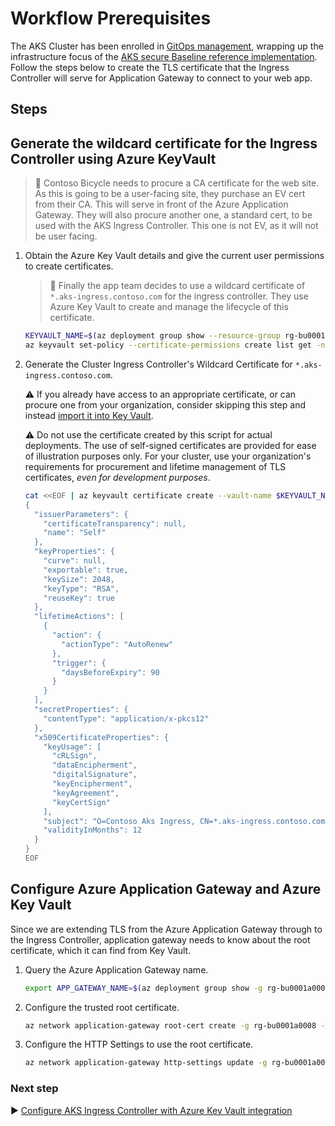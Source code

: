 # Workflow Prerequisites

The AKS Cluster has been enrolled in [GitOps management](./06-gitops), wrapping up the infrastructure focus of the [AKS secure Baseline reference implementation](./). Follow the steps below to create the TLS certificate that the Ingress Controller will serve for Application Gateway to connect to your web app.

## Steps

## Generate the wildcard certificate for the Ingress Controller using Azure KeyVault

> :book: Contoso Bicycle needs to procure a CA certificate for the web site. As this is going to be a user-facing site, they purchase an EV cert from their CA.  This will serve in front of the Azure Application Gateway.  They will also procure another one, a standard cert, to be used with the AKS Ingress Controller. This one is not EV, as it will not be user facing.

1. Obtain the Azure Key Vault details and give the current user permissions to create certificates.

   > :book: Finally the app team decides to use a wildcard certificate of `*.aks-ingress.contoso.com` for the ingress controller. They use Azure Key Vault to create and manage the lifecycle of this certificate.

   ```bash
   KEYVAULT_NAME=$(az deployment group show --resource-group rg-bu0001a0008 -n cluster-stamp --query properties.outputs.keyVaultName.value -o tsv)
   az keyvault set-policy --certificate-permissions create list get -n $KEYVAULT_NAME --upn $(az account show --query user.name -o tsv)
   ```

1. Generate the Cluster Ingress Controller's Wildcard Certificate for `*.aks-ingress.contoso.com`.

    :warning: If you already have access to an appropriate certificate, or can procure one from your organization, consider skipping this step and instead [import it into Key Vault](https://docs.microsoft.com/azure/key-vault/certificates/tutorial-import-certificate#import-a-certificate-to-key-vault).

    :warning: Do not use the certificate created by this script for actual deployments. The use of self-signed certificates are provided for ease of illustration purposes only. For your cluster, use your organization's requirements for procurement and lifetime management of TLS certificates, _even for development purposes_.

   ```bash
   cat <<EOF | az keyvault certificate create --vault-name $KEYVAULT_NAME -n traefik-ingress-internal-aks-ingress-contoso-com-tls -p @-
   {
     "issuerParameters": {
       "certificateTransparency": null,
       "name": "Self"
     },
     "keyProperties": {
       "curve": null,
       "exportable": true,
       "keySize": 2048,
       "keyType": "RSA",
       "reuseKey": true
     },
     "lifetimeActions": [
       {
         "action": {
           "actionType": "AutoRenew"
         },
         "trigger": {
           "daysBeforeExpiry": 90
         }
       }
     ],
     "secretProperties": {
       "contentType": "application/x-pkcs12"
     },
     "x509CertificateProperties": {
       "keyUsage": [
         "cRLSign",
         "dataEncipherment",
         "digitalSignature",
         "keyEncipherment",
         "keyAgreement",
         "keyCertSign"
       ],
       "subject": "O=Contoso Aks Ingress, CN=*.aks-ingress.contoso.com",
       "validityInMonths": 12
     }
   }
   EOF
   ```

## Configure Azure Application Gateway and Azure Key Vault

Since we are extending TLS from the Azure Application Gateway through to the Ingress Controller, application gateway needs to know about the root certificate, which it can find from Key Vault.

1. Query the Azure Application Gateway name.

   ```bash
   export APP_GATEWAY_NAME=$(az deployment group show -g rg-bu0001a0008 -n cluster-stamp --query properties.outputs.agwName.value -o tsv)
   ```

1. Configure the trusted root certificate.

   ```bash
   az network application-gateway root-cert create -g rg-bu0001a0008 --gateway-name $APP_GATEWAY_NAME --name  root-cert-wildcard-aks-ingress-contoso --keyvault-secret $(az keyvault certificate show --vault-name  $KEYVAULT_NAME -n traefik-ingress-internal-aks-ingress-contoso-com-tls --query sid -o tsv)
   ```

1. Configure the HTTP Settings to use the root certificate.

   ```bash
   az network application-gateway http-settings update -g rg-bu0001a0008 --gateway-name $APP_GATEWAY_NAME -n aks-ingress-contoso-backendpool-httpsettings --root-certs root-cert-wildcard-aks-ingress-contoso --protocol Https
   ```

### Next step

:arrow_forward: [Configure AKS Ingress Controller with Azure Key Vault integration](./08-secret-managment-and-ingress-controller.md)
